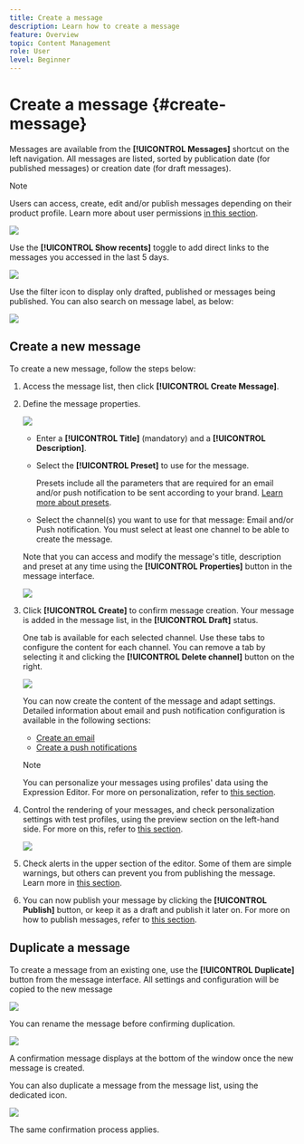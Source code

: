 ```yaml
---
title: Create a message
description: Learn how to create a message
feature: Overview
topic: Content Management
role: User
level: Beginner
---
```

# Create a message {#create-message}

Messages are available from the **[!UICONTROL Messages]** shortcut on the left navigation. All messages are listed, sorted by publication date (for published messages) or creation date (for draft messages).

>[!NOTE]
>
>Users can access, create, edit and/or publish messages depending on their product profile. Learn more about user permissions [in this section](../using/administration/permissions.md).

![](assets/messages-list.png)

Use the **[!UICONTROL Show recents]** toggle to add direct links to the messages you accessed in the last 5 days.

![](assets/show-recent-messages.png)

Use the filter icon to display only drafted, published or messages being published. You can also search on message label, as below:

![](assets/filter-messages.png)

## Create a new message

To create a new message, follow the steps below:

1. Access the message list, then click **[!UICONTROL Create Message]**.

1. Define the message properties.

    ![](assets/create-message-properties.png)
    
    * Enter a **[!UICONTROL Title]** (mandatory) and a **[!UICONTROL Description]**. 

    * Select the **[!UICONTROL Preset]** to use for the message.
        
        Presets include all the parameters that are required for an email and/or push notification to be sent according to your brand. [Learn more about presets](../using/configuration/message-presets.md).
        
    * Select the channel(s) you want to use for that message: Email and/or Push notification. You must select at least one channel to be able to create the message.

    Note that you can access and modify the message's title, description and preset at any time using the **[!UICONTROL Properties]** button in the message interface.

    ![](assets/message-properties.png)


1. Click **[!UICONTROL Create]** to confirm message creation. Your message is added in the message list, in the **[!UICONTROL Draft]** status.

    One tab is available for each selected channel. Use these tabs to configure the content for each channel. You can remove a tab by selecting it and clicking the **[!UICONTROL Delete channel]** button on the right. 

    ![](assets/create-messages-content.png)

    You can now create the content of the message and adapt settings. Detailed information about email and push notification configuration is available in the following sections:

    * [Create an email](create-email.md)
    * [Create a push notifications](create-push.md)

    >[!NOTE]
    >   
    >You can personalize your messages using profiles' data using the Expression Editor. For more on personalization, refer to [this section](personalization/personalize.md).
    

1. Control the rendering of your messages, and check personalization settings with test profiles, using the preview section on the left-hand side. For more on this, refer to [this section](preview.md).

    ![](assets/messages-simple-preview.png)

1. Check alerts in the upper section of the editor.  Some of them are simple warnings, but others can prevent you from publishing the message. Learn more in [this section](alerts.md).

1. You can now publish your message by clicking the **[!UICONTROL Publish]** button, or keep it as a draft and publish it later on. For more on how to publish messages, refer to [this section](publish-manage-message.md).

## Duplicate a message

To create a message from an existing one, use the **[!UICONTROL Duplicate]** button from the message interface. All settings and configuration will be copied to the new  message

![](assets/message-duplicate.png)

You can rename the message before confirming duplication.

![](assets/message-duplicate-confirm.png)

A confirmation message displays at the bottom of the window once the new message is created.

You can also duplicate a message from the message list, using the dedicated icon.

![](assets/message-duplicate-from-list.png)

The same confirmation process applies.
